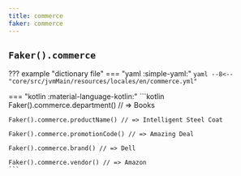 ```yaml
---
title: commerce
faker: commerce
---
```


## `Faker().commerce`

??? example "dictionary file"
    === "yaml :simple-yaml:"
        ```yaml
        --8<-- "core/src/jvmMain/resources/locales/en/commerce.yml"
        ```

=== "kotlin :material-language-kotlin:"
    ```kotlin
    Faker().commerce.department() // => Books

    Faker().commerce.productName() // => Intelligent Steel Coat

    Faker().commerce.promotionCode() // => Amazing Deal

    Faker().commerce.brand() // => Dell

    Faker().commerce.vendor() // => Amazon
    ```
